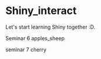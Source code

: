 # Shiny_interact


Let's start learning Shiny together :D.

Seminar 6 apples_sheep

seminar 7 cherry 
